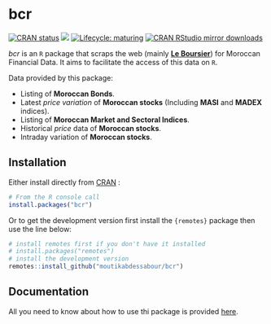
<!-- README.md is generated from README.Rmd. Please edit that file -->

# bcr

<!-- badges: start -->

[![CRAN
status](https://www.r-pkg.org/badges/version/bcr)](https://cran.r-project.org/package=bcr)
[![](https://img.shields.io/badge/dev%20-0.1.1.9000-brightgreen.svg)](https://github.com/moutikabdessabour/bcr)<!-- [![CRAN checks](https://cranchecks.info/badges/worst/bcr)](https://cran.r-project.org/web/checks/check_results_bcr.html) -->
[![Lifecycle:
maturing](https://img.shields.io/badge/lifecycle-maturing-blue.svg)](https://www.tidyverse.org/lifecycle/#maturing)
[![CRAN RStudio mirror
downloads](https://cranlogs.r-pkg.org/badges/last-month/bcr?color=grey)](https://moutikabdessabour.github.io/bcr/)
<!-- badges: end -->

*bcr* is an `R` package that scraps the web (mainly [**Le
Boursier**](https://leboursier.ma)) for Moroccan Financial Data. It aims
to facilitate the access of this data on `R`.

Data provided by this package:

  - Listing of **Moroccan Bonds**.
  - Latest *price variation* of **Moroccan stocks** (Including **MASI**
    and **MADEX** indices).
  - Listing of **Moroccan Market and Sectoral Indices**.
  - Historical *price* data of **Moroccan stocks**.
  - Intraday variation of **Moroccan stocks**.

## Installation

Either install directly from [CRAN](https://cran.r-project.org) :

``` r
# From the R console call
install.packages("bcr")
```

Or to get the development version first install the `{remotes}` package
then use the line below:

``` r
# install remotes first if you don't have it installed
# install.packages("remotes")
# install the development version
remotes::install_github("moutikabdessabour/bcr")
```

## Documentation

All you need to know about how to use thi package is provided
[here](https://moutikabdessabour.github.io/bcr/reference/index.html).

